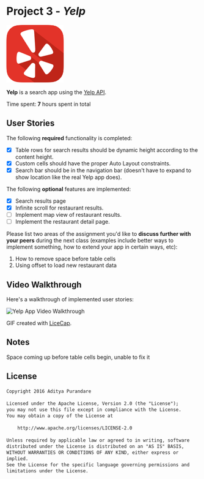# Project 3 - *Yelp*

<img src="https://github.com/audip/Yelp/blob/master/AppIcon.png" width="150" height="150" alt="Yelp App Icon" />

**Yelp** is a search app using the [Yelp API](http://www.yelp.com/developers/documentation/v2/search_api).

Time spent: **7** hours spent in total

## User Stories

The following **required** functionality is completed:

- [x] Table rows for search results should be dynamic height according to the content height.
- [x] Custom cells should have the proper Auto Layout constraints.
- [x] Search bar should be in the navigation bar (doesn't have to expand to show location like the real Yelp app does).

The following **optional** features are implemented:

- [x] Search results page
- [x] Infinite scroll for restaurant results.
- [ ] Implement map view of restaurant results.
- [ ] Implement the restaurant detail page.

Please list two areas of the assignment you'd like to **discuss further with your peers** during the next class (examples include better ways to implement something, how to extend your app in certain ways, etc):

1. How to remove space before table cells
2. Using offset to load new restaurant data

## Video Walkthrough

Here's a walkthrough of implemented user stories:

<img src='http://i.imgur.com/RgVPG2t.gif' title='Yelp App Video Walkthrough' width='' alt='Yelp App Video Walkthrough' />

GIF created with [LiceCap](http://www.cockos.com/licecap/).

## Notes

Space coming up before table cells begin, unable to fix it

## License

    Copyright 2016 Aditya Purandare

    Licensed under the Apache License, Version 2.0 (the "License");
    you may not use this file except in compliance with the License.
    You may obtain a copy of the License at

        http://www.apache.org/licenses/LICENSE-2.0

    Unless required by applicable law or agreed to in writing, software
    distributed under the License is distributed on an "AS IS" BASIS,
    WITHOUT WARRANTIES OR CONDITIONS OF ANY KIND, either express or implied.
    See the License for the specific language governing permissions and
    limitations under the License.
